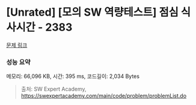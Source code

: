 # [Unrated] [모의 SW 역량테스트] 점심 식사시간 - 2383 

[문제 링크](https://swexpertacademy.com/main/code/problem/problemDetail.do?contestProbId=AV5-BEE6AK0DFAVl) 

### 성능 요약

메모리: 66,096 KB, 시간: 395 ms, 코드길이: 2,034 Bytes



> 출처: SW Expert Academy, https://swexpertacademy.com/main/code/problem/problemList.do